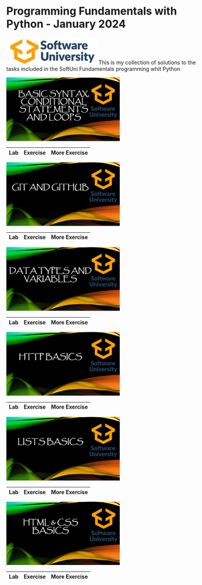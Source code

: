 # Programming Fundamentals with Python - January 2024 
![](https://github.com/Nenogzar/LearningPython/blob/main/softuni/fundamentals_python/SU.jpg)
This is my collection of solutions to the tasks included in the SoftUni Fundamentals programming whit Python

[<img src="https://github.com/Nenogzar/Academy_SoftUni/blob/main/fundamentals_python/image/1.jpg" alt="syntax" width="300" >](https://github.com/Nenogzar/Academy_SoftUni/tree/main/fundamentals_python/lectures/05-06_Basic%20Syntax%2C%20Conditional%20Statements%20and%20Loops) 

| Lab | Exercise | More Exercise |
|-----|----------|---------------|


[<img src="https://github.com/Nenogzar/Academy_SoftUni/blob/main/fundamentals_python/image/2.jpg" alt="GIT" width="300">](https://github.com/Nenogzar/Academy_SoftUni/tree/main/fundamentals_python/lectures/07_Git%20and%20GitHub) 

| Lab | Exercise | More Exercise |
|-----|----------|---------------|


[<img src="https://github.com/Nenogzar/Academy_SoftUni/blob/main/fundamentals_python/image/3.jpg" alt="Data type" width="300">](https://github.com/Nenogzar/Academy_SoftUni/tree/main/fundamentals_python/lectures/08-09_Data%20Types%20and%20Variables)


| Lab | Exercise | More Exercise |
|-----|----------|---------------|


[<img src="https://github.com/Nenogzar/Academy_SoftUni/blob/main/fundamentals_python/image/4.jpg" alt="HTTP" width="300">](https://github.com/Nenogzar/Academy_SoftUni/tree/main/fundamentals_python/lectures/10_HTTP%20Basics)


| Lab | Exercise | More Exercise |
|-----|----------|---------------|


[<img src="https://github.com/Nenogzar/Academy_SoftUni/blob/main/fundamentals_python/image/5.jpg" alt="LIST basics" width="300">](https://github.com/Nenogzar/Academy_SoftUni/tree/main/fundamentals_python/lectures/11_12_Lists%20Basics)


| Lab | Exercise | More Exercise |
|-----|----------|---------------|


[<img src="https://github.com/Nenogzar/Academy_SoftUni/blob/main/fundamentals_python/image/6.jpg" alt="HTML CSS" width="300">](https://github.com/Nenogzar/Academy_SoftUni/tree/main/fundamentals_python/lectures/13_HTML%20%26%20CSS%20Basics)


| Lab | Exercise | More Exercise |
|-----|----------|---------------|
